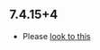 ## 7.4.15+4

- Please [look to this](https://dooboolab.github.io/flutter_sound/book/CHANGELOG.html)

